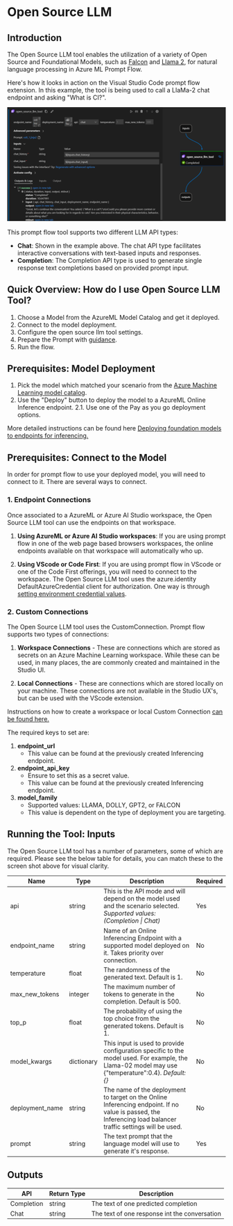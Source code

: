 # Open Source LLM

## Introduction

The Open Source LLM tool enables the utilization of a variety of Open Source and Foundational Models, such as [Falcon](https://ml.azure.com/models/tiiuae-falcon-7b/version/4/catalog/registry/azureml) and [Llama 2](https://ml.azure.com/models/Llama-2-7b-chat/version/14/catalog/registry/azureml-meta), for natural language processing in Azure ML Prompt Flow.

Here's how it looks in action on the Visual Studio Code prompt flow extension. In this example, the tool is being used to call a LlaMa-2 chat endpoint and asking "What is CI?".

![Screenshot of the Open Source LLM On VScode Prompt Flow extension](../../media/reference/tools-reference/open_source_llm_on_vscode_promptflow.png)

This prompt flow tool supports two different LLM API types:

- **Chat**: Shown in the example above. The chat API type facilitates interactive conversations with text-based inputs and responses.
- **Completion**: The Completion API type is used to generate single response text completions based on provided prompt input.

## Quick Overview: How do I use Open Source LLM Tool?

1. Choose a Model from the AzureML Model Catalog and get it deployed.
2. Connect to the model deployment.
3. Configure the open source llm tool settings.
4. Prepare the Prompt with [guidance](./prompt-tool.md#how-to-write-prompt).
5. Run the flow.

## Prerequisites: Model Deployment

1. Pick the model which matched your scenario from the [Azure Machine Learning model catalog](https://ml.azure.com/model/catalog).
2. Use the "Deploy" button to deploy the model to a AzureML Online Inference endpoint.
2.1. Use one of the Pay as you go deployment options.

More detailed instructions can be found here [Deploying foundation models to endpoints for inferencing.](https://learn.microsoft.com/en-us/azure/machine-learning/how-to-use-foundation-models?view=azureml-api-2#deploying-foundation-models-to-endpoints-for-inferencing)

## Prerequisites: Connect to the Model

In order for prompt flow to use your deployed model, you will need to connect to it. There are several ways to connect.

### 1. Endpoint Connections

Once associated to a AzureML or Azure AI Studio workspace, the Open Source LLM tool can use the endpoints on that workspace.

1. **Using AzureML or Azure AI Studio workspaces**: If you are using prompt flow in one of the web page based browsers workspaces, the online endpoints available on that workspace will automatically who up.

2. **Using VScode or Code First**: If you are using prompt flow in VScode or one of the Code First offerings, you will need to connect to the workspace. The Open Source LLM tool uses the azure.identity DefaultAzureCredential client for authorization. One way is through [setting environment credential values](https://learn.microsoft.com/en-us/python/api/azure-identity/azure.identity.environmentcredential?view=azure-python).

### 2. Custom Connections

The Open Source LLM tool uses the CustomConnection. Prompt flow supports two types of connections:

1. **Workspace Connections** - These are connections which are stored as secrets on an Azure Machine Learning workspace. While these can be used, in many places, the are commonly created and maintained in the Studio UI.

2. **Local Connections** - These are connections which are stored locally on your machine. These connections are not available in the Studio UX's, but can be used with the VScode extension.

Instructions on how to create a workspace or local Custom Connection [can be found here.](../../how-to-guides/manage-connections.md#create-a-connection)

The required keys to set are:

1. **endpoint_url**
    - This value can be found at the previously created Inferencing endpoint.
2. **endpoint_api_key**
    - Ensure to set this as a secret value.
    - This value can be found at the previously created Inferencing endpoint.
3. **model_family**
    - Supported values: LLAMA, DOLLY, GPT2, or FALCON
    - This value is dependent on the type of deployment you are targeting.

## Running the Tool: Inputs

The Open Source LLM tool has a number of parameters, some of which are required. Please see the below table for details, you can match these to the screen shot above for visual clarity.

| Name | Type | Description | Required |
|------|------|-------------|----------|
| api | string | This is the API mode and will depend on the model used and the scenario selected. *Supported values: (Completion \| Chat)* | Yes |
| endpoint_name | string | Name of an Online Inferencing Endpoint with a supported model deployed on it. Takes priority over connection. | No |
| temperature | float | The randomness of the generated text. Default is 1. | No |
| max_new_tokens | integer | The maximum number of tokens to generate in the completion. Default is 500. | No |
| top_p | float | The probability of using the top choice from the generated tokens. Default is 1. | No |
| model_kwargs | dictionary | This input is used to provide configuration specific to the model used. For example, the Llama-02 model may use {\"temperature\":0.4}. *Default: {}* | No |
| deployment_name | string | The name of the deployment to target on the Online Inferencing endpoint. If no value is passed, the Inferencing load balancer traffic settings will be used. | No |
| prompt | string | The text prompt that the language model will use to generate it's response. | Yes |

## Outputs

| API        | Return Type | Description                              |
|------------|-------------|------------------------------------------|
| Completion | string      | The text of one predicted completion     |
| Chat       | string      | The text of one response int the conversation |
